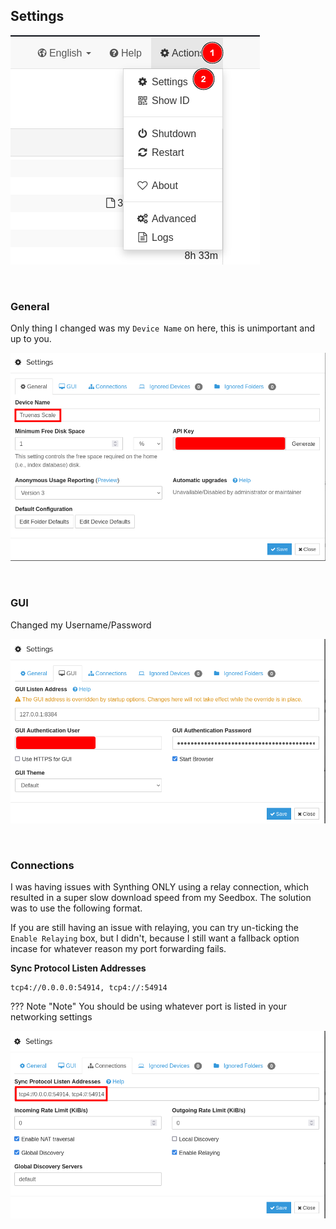 ## Settings

![!To Settings: syncthing](images/to_settings.png)

<br >

### General

Only thing I changed was my `Device Name` on here, this is unimportant and up to you.

![!Name: Device Name](images/settings_general.png)

<br >

### GUI

Changed my Username/Password

![!Name: GUI](images/settings_gui.png)

<br >

### Connections

I was having issues with Synthing ONLY using a relay connection, which resulted in a super slow download speed from my Seedbox. The solution was to use the following format. 

If you are still having an issue with relaying, you can try un-ticking the `Enable Relaying` box, but I didn't, because I still want a fallback option incase for whatever reason my port forwarding fails. 

**Sync Protocol Listen Addresses**
```
tcp4://0.0.0.0:54914, tcp4://:54914
```

??? Note "Note"
    You should be using whatever port is listed in your networking settings

![!Name: GUI](images/settings_connections.png)
